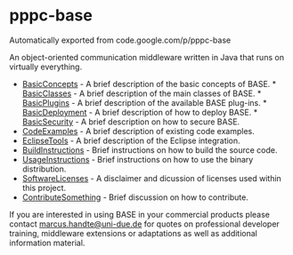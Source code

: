 # pppc-base
Automatically exported from code.google.com/p/pppc-base

An object-oriented communication middleware written in Java that runs on virtually everything.

   * [BasicConcepts](wiki/BasicConcepts.md) - A brief description of the basic concepts of BASE.
   	* [BasicClasses](wiki/BasicClasses.md) - A brief description of the main classes of BASE.
   	* [BasicPlugins](wiki/BasicPlugins.md) - A brief description of the available BASE plug-ins.
   	* [BasicDeployment](wiki/BasicDeployment.md) - A brief description of how to deploy BASE.
   	* [BasicSecurity](wiki/BasicSecurity.md) - A brief description on how to secure BASE.
   * [CodeExamples](wiki/CodeExamples.md) - A brief description of existing code examples.
   * [EclipseTools](wiki/EclipseTools.md) - A brief description of the Eclipse integration.
   * [BuildInstructions](wiki/BuildInstructions.md) - Brief instructions on how to build the source code.
   * [UsageInstructions](wiki/UsageInstructions.md) - Brief instructions on how to use the binary distribution.
   * [SoftwareLicenses](wiki/SoftwareLicenses.md) - A disclaimer and dicussion of licenses used within this project.
   * [ContributeSomething](wiki/ContributeSomething.md) - Brief discussion on how to contribute. 

If you are interested in using BASE in your commercial products please contact marcus.handte@uni-due.de for quotes on professional developer training, middleware extensions or adaptations as well as additional information material. 
